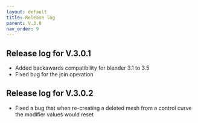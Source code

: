 ```yaml
---
layout: default
title: Release log
parent: V.3.0
nav_order: 9
---
```


## Release log for V.3.0.1
* Added backawards compatibility for blender 3.1 to 3.5
* Fixed bug for the join operation

## Release log for V.3.0.2
* Fixed a bug that when re-creating a deleted mesh from a control curve the modifier values would reset
